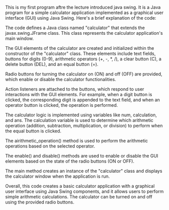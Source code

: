 This is my first program aftre the lecture introduced java swing. It is a Java program for a simple calculator application implemented as a graphical user interface (GUI) using Java Swing. Here's a brief explanation of the code:

The code defines a Java class named "calculator" that extends the javax.swing.JFrame class. This class represents the calculator application's main window.

The GUI elements of the calculator are created and initialized within the constructor of the "calculator" class. These elements include text fields, buttons for digits (0-9), arithmetic operators (+, -, *, /), a clear button (C), a delete button (DEL), and an equal button (=).

Radio buttons for turning the calculator on (ON) and off (OFF) are provided, which enable or disable the calculator functionalities.

Action listeners are attached to the buttons, which respond to user interactions with the GUI elements. For example, when a digit button is clicked, the corresponding digit is appended to the text field, and when an operator button is clicked, the operation is performed.

The calculator logic is implemented using variables like num, calculation, and ans. The calculation variable is used to determine which arithmetic operation (addition, subtraction, multiplication, or division) to perform when the equal button is clicked.

The airithmetic_operation() method is used to perform the arithmetic operations based on the selected operator.

The enable() and disable() methods are used to enable or disable the GUI elements based on the state of the radio buttons (ON or OFF).

The main method creates an instance of the "calculator" class and displays the calculator window when the application is run.

Overall, this code creates a basic calculator application with a graphical user interface using Java Swing components, and it allows users to perform simple arithmetic calculations. The calculator can be turned on and off using the provided radio buttons.
